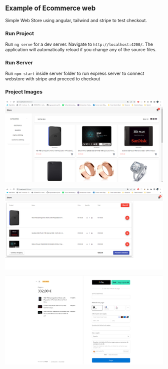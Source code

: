 ## Example of Ecommerce web

Simple Web Store using angular, tailwind and stripe to test checkout.

### Run Project

Run `ng serve` for a dev server. Navigate to `http://localhost:4200/`. The application will automatically reload if you change any of the source files.

### Run Server

Run `npm start` inside server folder to run express server to connect webstore with stripe and procced to checkout

### Project Images

[![Home](./images/screen.png "Home")](./images/screen.png "Home")

[![Cart](./images/cart.png "Cart")](./images/screen.png "Cart")

[![Payment](./images/payment.png "Payment")](./images/screen.png "Payment")
